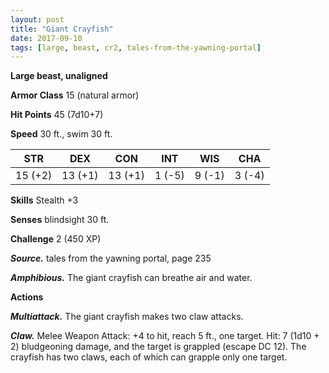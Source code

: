 ```yaml
---
layout: post
title: "Giant Crayfish"
date: 2017-09-10
tags: [large, beast, cr2, tales-from-the-yawning-portal]
---
```


**Large beast, unaligned**

**Armor Class** 15 (natural armor)

**Hit Points** 45 (7d10+7)

**Speed** 30 ft., swim 30 ft.

|   STR   |   DEX   |   CON   |   INT   |   WIS   |   CHA   |
|:-----:|:-----:|:-----:|:-----:|:-----:|:-----:|
| 15 (+2) | 13 (+1) | 13 (+1) | 1 (-5) | 9 (-1) | 3 (-4) |

**Skills** Stealth +3

**Senses** blindsight 30 ft.

**Challenge** 2 (450 XP)

***Source.*** tales from the yawning portal,  page 235

***Amphibious.*** The giant crayfish can breathe air and water.

**Actions**

***Multiattack.*** The giant crayfish makes two claw attacks.

***Claw.*** Melee Weapon Attack: +4 to hit, reach 5 ft., one target. Hit: 7 (1d10 + 2) bludgeoning damage, and the target is grappled (escape DC 12). The crayfish has two claws, each of which can grapple only one target.

